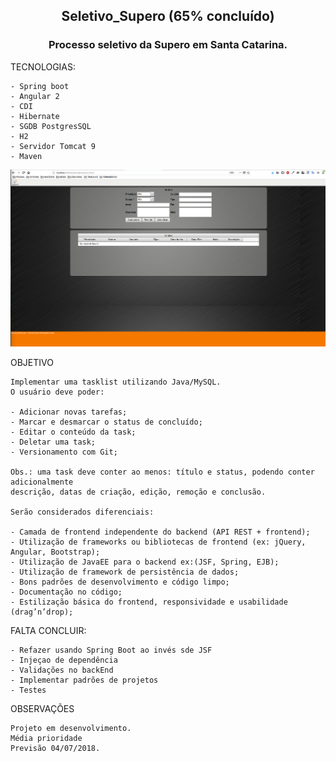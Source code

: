 <h2> <p align= "center" > Seletivo_Supero (65% concluído) </p></h2>

<h3> <p align= "center" >Processo seletivo da Supero em Santa Catarina.</p></h2>


TECNOLOGIAS:

	- Spring boot
	- Angular 2
	- CDI
	- Hibernate
	- SGDB PostgresSQL
	- H2
	- Servidor Tomcat 9
	- Maven


<p align="center"> <img src="/Supero/printScreen/screen1.png" width="950"/></p>

<p>


OBJETIVO

	Implementar uma tasklist utilizando Java/MySQL.
	O usuário deve poder:

	- Adicionar novas tarefas;
	- Marcar e desmarcar o status de concluído;
	- Editar o conteúdo da task;
	- Deletar uma task;
	- Versionamento com Git;

	Obs.: uma task deve conter ao menos: título e status, podendo conter adicionalmente
	descrição, datas de criação, edição, remoção e conclusão.

	Serão considerados diferenciais:

	- Camada de frontend independente do backend (API REST + frontend);
	- Utilização de frameworks ou bibliotecas de frontend (ex: jQuery, Angular, Bootstrap);
	- Utilização de JavaEE para o backend ex:(JSF, Spring, EJB);
	- Utilização de framework de persistência de dados;
	- Bons padrões de desenvolvimento e código limpo;
	- Documentação no código;
	- Estilização básica do frontend, responsividade e usabilidade (drag’n’drop);


FALTA CONCLUIR:

	- Refazer usando Spring Boot ao invés sde JSF
	- Injeçao de dependência
	- Validações no backEnd
	- Implementar padrões de projetos
	- Testes


OBSERVAÇÕES

  	Projeto em desenvolvimento.
	Média prioridade
	Previsão 04/07/2018.
</p>
